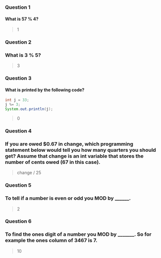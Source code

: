 ### Question 1
#### What is 57 % 4?

> 1

### Question 2
### What is 3 % 5?

> 3

### Question 3
#### What is printed by the following code?
```java
int j = 33;
j %= 3;
System.out.println(j);
```

> 0

### Question 4
### If you are owed $0.67 in change, which programming statement below would tell you how many quarters you should get? Assume that change is an int variable that stores the number of cents owed (67 in this case).

> change / 25

### Question 5
### To tell if a number is even or odd you MOD by ______.

> 2

### Question 6
### To find the ones digit of a number you MOD by _______. So for example the ones column of 3467 is 7.

> 10